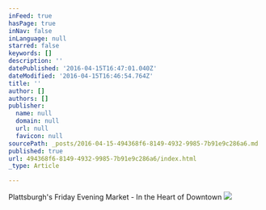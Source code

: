```yaml
---
inFeed: true
hasPage: true
inNav: false
inLanguage: null
starred: false
keywords: []
description: ''
datePublished: '2016-04-15T16:47:01.040Z'
dateModified: '2016-04-15T16:46:54.764Z'
title: ''
author: []
authors: []
publisher:
  name: null
  domain: null
  url: null
  favicon: null
sourcePath: _posts/2016-04-15-494368f6-8149-4932-9985-7b91e9c286a6.md
published: true
url: 494368f6-8149-4932-9985-7b91e9c286a6/index.html
_type: Article

---
```

Plattsburgh's Friday Evening Market - In the Heart of Downtown
![](https://the-grid-user-content.s3-us-west-2.amazonaws.com/a4a491b8-e5a5-42f1-b31e-4335ebcd894e.jpg)